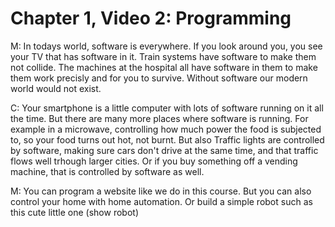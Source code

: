 # Chapter 1, Video 2: Programming

M: In todays world, software is everywhere. If you look around you, you see your TV that has software in it. Train systems have software to make them not collide. The machines at the hospital all have software in them to make them work precisly and for you to survive. Without software our modern world would not exist.

C: Your smartphone is a little computer with lots of software running on it all the time. But there are many more places where software is running. For example in a microwave, controlling how much power the food is subjected to, so your food turns out hot, not burnt. But also Traffic lights are controlled by software, making sure cars don't drive at the same time, and that traffic flows well trhough larger cities. Or if you buy something off a vending machine, that is controlled by software as well.

M: You can program a website like we do in this course. But you can also control your home with home automation. Or build a simple robot such as this cute little one (show robot)
